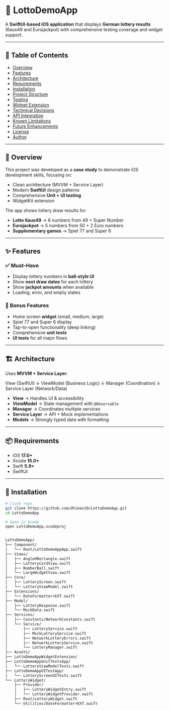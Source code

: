 # 🎰 LottoDemoApp

A **SwiftUI-based iOS application** that displays **German lottery results** (6aus49 and Eurojackpot) with comprehensive testing coverage and widget support.  

---

## 📖 Table of Contents
- [Overview](#overview)
- [Features](#features)
- [Architecture](#architecture)
- [Requirements](#requirements)
- [Installation](#installation)
- [Project Structure](#project-structure)
- [Testing](#testing)
- [Widget Extension](#widget-extension)
- [Technical Decisions](#technical-decisions)
- [API Integration](#api-integration)
- [Known Limitations](#known-limitations)
- [Future Enhancements](#future-enhancements)
- [License](#license)
- [Author](#author)

---

## 📝 Overview
This project was developed as a **case study** to demonstrate iOS development skills, focusing on:
- Clean architecture (MVVM + Service Layer)  
- Modern **SwiftUI** design patterns  
- Comprehensive **Unit + UI testing**  
- WidgetKit extension  

The app shows lottery draw results for:  
- **Lotto 6aus49** → 6 numbers from 49 + Super Number  
- **Eurojackpot** → 5 numbers from 50 + 2 Euro numbers  
- **Supplementary games** → Spiel 77 and Super 6  

---

## ✨ Features

### ✅ Must-Have
- Display lottery numbers in **ball-style UI**  
- Show **next draw dates** for each lottery  
- Show **jackpot amounts** when available  
- Loading, error, and empty states  

### 🎁 Bonus Features
- Home screen **widget** (small, medium, large)  
- Spiel 77 and Super 6 display  
- Tap-to-open functionality (deep linking)  
- Comprehensive **unit tests**  
- **UI tests** for all major flows  

---

## 🏗️ Architecture
Uses **MVVM + Service Layer**:

View (SwiftUI)
↓
ViewModel (Business Logic)
↓
Manager (Coordination)
↓
Service Layer (Network/Data)



- **View** → Handles UI & accessibility  
- **ViewModel** → State management with `@Observable`  
- **Manager** → Coordinates multiple services  
- **Service Layer** → API + Mock implementations  
- **Models** → Strongly typed data with formatting  

---

## 📦 Requirements
- iOS **17.0+**  
- Xcode **15.0+**  
- Swift **5.9+**  
- SwiftUI  

---

## 🚀 Installation

```bash
# Clone repo
git clone https://github.com/dhiman10/LottoDemoApp.git
cd LottoDemoApp

# Open in Xcode
open LottoDemoApp.xcodeproj


LottoDemoApp/
├── Component/
│   └── Root/LottoDemoAppApp.swift
├── Views/
│   ├── AngledRectangle.swift
│   ├── LotteryCardView.swift
│   ├── NumberBall.swift
│   └── LargeWidgetView.swift
├── Core/
│   ├── LotteryScreen.swift
│   └── LotteryViewModel.swift
├── Extensions/
│   └── DateFormatter+EXT.swift
├── Model/
│   ├── LotteryResponse.swift
│   └── MockData.swift
├── Services/
│   ├── Constants/NetworkConstants.swift
│   └── Service/
│       ├── LotteryService.swift
│       ├── MockLotteryService.swift
│       ├── NetworkLotteryErrors.swift
│       ├── NetworkLotteryService.swift
│       └── LotteryManager.swift
├── Assets/
├── LottoDemoAppWidgetExtension/
├── LottoDemoAppUnitTestsApp/
│   └── LotteryViewModelTests.swift
├── LottoDemoAppUITestApp/
│   └── LotteryScreenUITests.swift
└── LotteryWidget/
    ├── Provider/
    │   ├── LotteryWidgetEntry.swift
    │   └── LotteryWidgetProvider.swift
    ├── Root/LotteryWidget.swift
    └── Utilities/DateFormatter+EXT.swift


